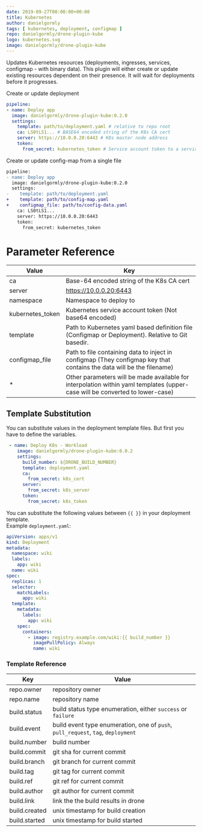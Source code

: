 ```yaml
---
date: 2019-09-27T00:00:00+00:00
title: Kubernetes
author: danielgormly
tags: [ kubernetes, deployment, configmap ]
repo: danielgormly/drone-plugin-kube
logo: kubernetes.svg
image: danielgormly/drone-plugin-kube
---
```


Updates Kubernetes resources (deployments, ingresses, services, configmap - with binary data). This plugin will either create or update existing resources dependent on their presence. It will wait for deployments before it progresses.

Create or update deployment

```yaml
pipeline:
- name: Deploy app
  image: danielgormly/drone-plugin-kube:0.2.0
  settings:
    template: path/to/deployment.yaml # relative to repo root
    ca: LS0tLS1... # BASE64 encoded string of the K8s CA cert
    server: https://10.0.0.20:6443 # K8s master node address
    token:
      from_secret: kubernetes_token # Service account token to a service account that can manage deployments
```

Create or update config-map from a single file

```diff
pipeline:
- name: Deploy app
  image: danielgormly/drone-plugin-kube:0.2.0
  settings:
-    template: path/to/deployment.yaml
+    template: path/to/config-map.yaml
+    configmap_file: path/to/config-data.yaml
    ca: LS0tLS1...
    server: https://10.0.0.20:6443
    token:
      from_secret: kubernetes_token
```

# Parameter Reference

| Value            | Key                                                                                                                          |
|------------------|------------------------------------------------------------------------------------------------------------------------------|
| ca               | Base-64 encoded string of the K8s CA cert                                                                                    |
| server           | https://10.0.0.20:6443                                                                                                       |
| namespace        | Namespace to deploy to                                                                                                       |
| kubernetes_token | Kubernetes service account token (Not base64 encoded)                                                                        |
| template         | Path to Kubernetes yaml based definition file (Configmap or Deployment). Relative to Git basedir.                            |
| configmap_file   | Path to file containing data to inject in configmap (They configmap key that contains the data will be the filename)         |
| *                | Other parameters will be made available for interpolation within yaml templates (upper-case will be converted to lower-case) |

## Template Substitution

You can substitute values in the deployment template files. But first you have to define the variables.

```yaml {4-5}
 - name: Deploy K8s - Workload
    image: danielgormly/drone-plugin-kube:0.0.2
    settings:
      build_number: ${DRONE_BUILD_NUMBER}
      template: deployment.yaml
      ca:
        from_secret: k8s_cert
      server:
        from_secret: k8s_server
      token:
        from_secret: k8s_token
```

You can substitute the following values between ```{{ }}``` in your deployment template.  
Example `deployment.yaml`:

```yaml
apiVersion: apps/v1
kind: Deployment
metadata:
  namespace: wiki
  labels:
    app: wiki
  name: wiki
spec:
  replicas: 1
  selector:
    matchLabels:
      app: wiki
  template:
    metadata:
      labels:
        app: wiki
    spec:
      containers:
        - image: registry.example.com/wiki:{{ build_number }}
          imagePullPolicy: Always
          name: wiki
```

### Template Reference

| Key           | Value                                                                            |
|---------------|----------------------------------------------------------------------------------|
| repo.owner    | repository owner                                                                 |
| repo.name     | repository name                                                                  |
| build.status  | build status type enumeration, either `success` or `failure`                     |
| build.event   | build event type enumeration, one of `push`, `pull_request`, `tag`, `deployment` |
| build.number  | build number                                                                     |
| build.commit  | git sha for current commit                                                       |
| build.branch  | git branch for current commit                                                    |
| build.tag     | git tag for current commit                                                       |
| build.ref     | git ref for current commit                                                       |
| build.author  | git author for current commit                                                    |
| build.link    | link the the build results in drone                                              |
| build.created | unix timestamp for build creation                                                |
| build.started | unix timestamp for build started                                                 |
